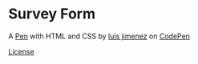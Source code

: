 # Survey Form

A [Pen](https://codepen.io/luisferjh/full/rqVBbE) with HTML and CSS by [luis jimenez](https://codepen.io/luisferjh/) on [CodePen](https://codepen.io/luisferjh)

[License](hhttps://codepen.io/luisferjh/pen/rqVBbE/license) 
